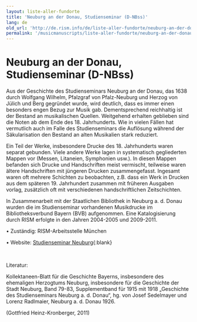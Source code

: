 ```yaml
---
layout: liste-aller-fundorte
title: 'Neuburg an der Donau, Studienseminar (D-NBss)'
lang: de
old_url: 'http://de.rism.info/de/liste-aller-fundorte/neuburg-an-der-donau-studienseminar-d-nbss.html'
permalink: '/musicmanuscripts/liste-aller-fundorte/neuburg-an-der-donau-studienseminar-d-nbss.html'
---
```



# Neuburg an der Donau, Studienseminar (D-NBss)

Aus der Geschichte des Studienseminars Neuburg an der Donau, das 1638 durch Wolfgang Wilhelm, Pfalzgraf von Pfalz-Neuburg und Herzog von Jülich und Berg gegründet wurde, wird deutlich, dass es immer einen besonders engen Bezug zur Musik gab. Dementsprechend reichhaltig ist der Bestand an musikalischen Quellen. Weitgehend erhalten geblieben sind die Noten ab dem Ende des 18. Jahrhunderts. Wie in vielen Fällen hat vermutlich auch im Falle des Studienseminars die Auflösung während der Säkularisation den Bestand an alten Musikalien stark reduziert.

Ein Teil der Werke, insbesondere Drucke des 18. Jahrhunderts waren separat gebunden. Viele andere Werke lagen in systematisch gegliederten Mappen vor (Messen, Litaneien, Symphonien usw.). In diesen Mappen befanden sich Drucke und Handschriften meist vermischt, teilweise waren ältere Handschriften mit jüngeren Drucken zusammengefasst. Ingesamt waren oft mehrere Schichten zu beobachten, z.B. dass ein Werk in Drucken aus dem späteren 19. Jahrhundert zusammen mit früheren Ausgaben vorlag, zusätzlich oft mit verschiedenen handschriftlichen Zeitschichten.

In Zusammenarbeit mit der Staatlichen Bibliothek in Neuburg a. d. Donau wurden die im Studienseminar vorhandenen Musikdrucke im Bibliotheksverbund Bayern (BVB) aufgenommen. Eine Katalogisierung durch RISM erfolgte in den Jahren 2004-2005 und 2009-2011.

• Zuständig: RISM-Arbeitsstelle München

• Website: [Studienseminar Neuburg](https://www.studienseminar-neuburg.de/leistungen/bibliothek-archiv/ "Opens external link in new window"){:blank}

&nbsp;

Literatur:

Kollektaneen-Blatt für die Geschichte Bayerns, insbesondere des ehemaligen Herzogtums Neuburg, insbesondere für die Geschichte der Stadt Neuburg, Band 79-83, Supplementband für 1915 mit 1918 „Geschichte des Studienseminars Neuburg a. d. Donau“, hg. von Josef Sedelmayer und Lorenz Radlmaier, Neuburg a. d. Donau 1926.

(Gottfried Heinz-Kronberger, 2011)

